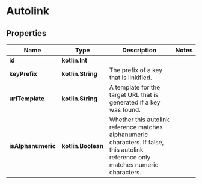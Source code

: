 
# Autolink

## Properties
Name | Type | Description | Notes
------------ | ------------- | ------------- | -------------
**id** | **kotlin.Int** |  | 
**keyPrefix** | **kotlin.String** | The prefix of a key that is linkified. | 
**urlTemplate** | **kotlin.String** | A template for the target URL that is generated if a key was found. | 
**isAlphanumeric** | **kotlin.Boolean** | Whether this autolink reference matches alphanumeric characters. If false, this autolink reference only matches numeric characters. | 



